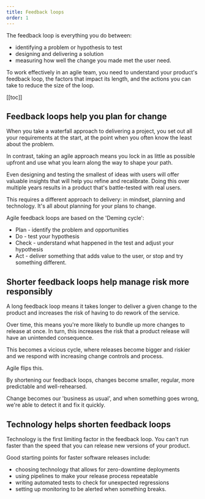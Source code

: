 ```yaml
---
title: Feedback loops
order: 1
---
```


The feedback loop is everything you do between:

* identifying a problem or hypothesis to test
* designing and delivering a solution
* measuring how well the change you made met the user need.

To work effectively in an agile team, you need to understand your product's feedback loop, the factors that impact its length, and the actions you can take to reduce the size of the loop.

[[toc]]

## Feedback loops help you plan for change

When you take a waterfall approach to delivering a project, you set out all your requirements at the start, at the point when you often know the least about the problem.

In contrast, taking an agile approach means you lock in as little as possible upfront and use what you learn along the way to shape your path.

Even designing and testing the smallest of ideas with users will offer valuable insights that will help you refine and recalibrate. Doing this over multiple years results in a product that's battle-tested with real users.

This requires a different approach to delivery: in mindset, planning and technology. It's all about planning for your plans to change.

Agile feedback loops are based on the 'Deming cycle':

- Plan - identify the problem and opportunities
- Do - test your hypothesis
- Check - understand what happened in the test and adjust your hypothesis
- Act - deliver something that adds value to the user, or stop and try something different.

## Shorter feedback loops help manage risk more responsibly

A long feedback loop means it takes longer to deliver a given change to the product and increases the risk of having to do rework of the service.

Over time, this means you're more likely to bundle up more changes to release at once. In turn, this increases the risk that a product release will have an unintended consequence.

This becomes a vicious cycle, where releases become bigger and riskier and we respond with increasing change controls and process.

Agile flips this.

By shortening our feedback loops, changes become smaller, regular, more predictable and well-rehearsed.

Change becomes our 'business as usual', and when something goes wrong, we're able to detect it and fix it quickly.

## Technology helps shorten feedback loops

Technology is the first limiting factor in the feedback loop. You can't run faster than the speed that you can release new versions of your product.

Good starting points for faster software releases include:

* choosing technology that allows for zero-downtime deployments
* using pipelines to make your release process repeatable
* writing automated tests to check for unexpected regressions
* setting up monitoring to be alerted when something breaks.

<!--

Sometimes you will be faced with making a large technology change to your product that could block other changes from being released.

In this situation, common approaches to breaking down the change into smaller pieces include:

* using [feature toggles](https://martinfowler.com/bliki/FeatureToggle.html) to switch code on or off on demand
* decoupling large database changes from the software release
* dual-running old and new processes instead of 'big bang' switchovers -->

<!--

# Bring your users along with you

Another common challenge is the speed at which your users - whether inside or outside the department - can adapt to your product's changes.

This might be:

* to change working practices of departmental staff
* to make sure users are aware of the changes
* to give partners enough time to update their own systems and processes

The way in which this impacts your product, and the best way to respond, will be highly contextual to your users.

You might address this by:

* increasing the visibility of your product's roadmap and upcoming features
* doing targeted user research for particular changes to get early awareness of the pain points
* maintaining old functionality for a limited time to help users in the transition
-->
